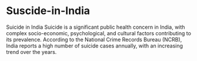 # Suscide-in-India
 Suicide in India
Suicide is a significant public health concern in India, with complex socio-economic, psychological, and cultural factors contributing to its prevalence. According to the National Crime Records Bureau (NCRB), India reports a high number of suicide cases annually, with an increasing trend over the years.
